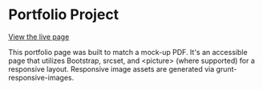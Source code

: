 # Portfolio Project

<a href="http://kevinfrutiger.github.io/frontend-nanodegree-portfolio/" target="_blank">View the live page</a>

This portfolio page was built to match a mock-up PDF. It's an accessible page that utilizes Bootstrap, srcset, and &lt;picture&gt; (where supported) for a responsive layout. Responsive image assets are generated via grunt-responsive-images.
